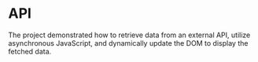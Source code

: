 # API
The project demonstrated how to retrieve data from an external API, utilize asynchronous JavaScript, and dynamically update the DOM to display the fetched data.
